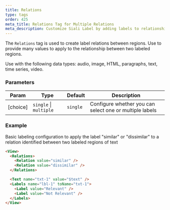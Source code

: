 ```yaml
---
title: Relations
type: tags
order: 425
meta_title: Relations Tag for Multiple Relations
meta_description: Customize Siali Label by adding labels to relationships between labeled regions for machine learning and data science projects.
---
```


The `Relations` tag is used to create label relations between regions. Use to provide many values to apply to the relationship between two labeled regions.

Use with the following data types: audio, image, HTML, paragraphs, text, time series, video.

### Parameters

| Param | Type | Default | Description |
| --- | --- | --- | --- |
| [choice] | <code>single</code> \| <code>multiple</code> | <code>single</code> | Configure whether you can select one or multiple labels |

### Example

Basic labeling configuration to apply the label "similar" or "dissimilar" to a relation identified between two labeled regions of text

```html
<View>
  <Relations>
    <Relation value="similar" />
    <Relation value="dissimilar" />
  </Relations>

  <Text name="txt-1" value="$text" />
  <Labels name="lbl-1" toName="txt-1">
    <Label value="Relevant" />
    <Label value="Not Relevant" />
  </Labels>
</View>
```

